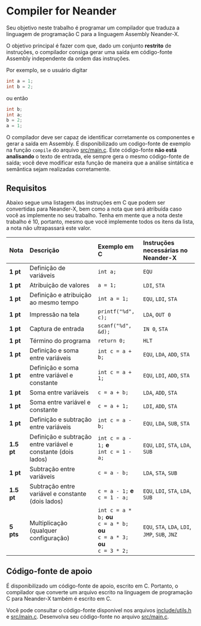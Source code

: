 # Compiler for Neander

Seu objetivo neste trabalho é programar um compilador que traduza a linguagem de programação C para a linguagem 
Assembly Neander-X.

O objetivo principal é fazer com que, dado um conjunto **restrito** de instruções, o compilador consiga gerar uma saída
em código-fonte Assembly independente da ordem das instruções.

Por exemplo, se o usuário digitar

```C
int a = 1;
int b = 2;
```

ou então

```C
int b;
int a;
b = 2;
a = 1;
```

O compilador deve ser capaz de identificar corretamente os componentes e gerar a saída em Assembly. É disponibilizado 
um codigo-fonte de exemplo na função `compile` do arquivo [src/main.c](src/main.c). Este código-fonte **não está 
analisando** o texto de entrada, ele sempre gera o mesmo código-fonte de saída; você deve modificar esta função de 
maneira que a análise sintática e semântica sejam realizadas corretamente.

## Requisitos

Abaixo segue uma listagem das instruções em C que podem ser convertidas para Neander-X, bem como a nota que será 
atribuída caso você as implemente no seu trabalho. Tenha em mente que a nota deste trabalho é 10, portanto, mesmo que 
você implemente todos os itens da lista, a nota não ultrapassará este valor.

| Nota       | Descrição                                                     | Exemplo em C                                                                          | Instruções necessárias no Neander-X             |
|:-----------|:--------------------------------------------------------------|:--------------------------------------------------------------------------------------|:------------------------------------------------|
| **1 pt**   | Definição de variáveis                                        | `int a;`                                                                              | `EQU`                                           |
| **1 pt**   | Atribuição de valores                                         | `a = 1;`                                                                              | `LDI`, `STA`                                    |
| **1 pt**   | Definição e atribuição ao mesmo tempo                         | `int a = 1;`                                                                          | `EQU`, `LDI`, `STA`                             |
| **1 pt**   | Impressão na tela                                             | `printf("%d", c);`                                                                    | `LDA`, `OUT 0`                                  |
| **1 pt**   | Captura de entrada                                            | `scanf("%d", &d);`                                                                    | `IN 0`, `STA`                                   |
| **1 pt**   | Término do programa                                           | `return 0;`                                                                           | `HLT`                                           |
| **1 pt**   | Definição e soma entre variáveis                              | `int c = a + b;`                                                                      | `EQU`, `LDA`, `ADD`, `STA`                      |
| **1 pt**   | Definição e soma entre variável e constante                   | `int c = a + 1;`                                                                      | `EQU`, `LDI`, `ADD`, `STA`                      |
| **1 pt**   | Soma entre variáveis                                          | `c = a + b;`                                                                          | `LDA`, `ADD`, `STA`                             |
| **1 pt**   | Soma entre variável e constante                               | `c = a + 1;`                                                                          | `LDI`, `ADD`, `STA`                             |
| **1 pt**   | Definição e subtração entre variáveis                         | `int c = a - b;`                                                                      | `EQU`, `LDA`, `SUB`, `STA`                      |
| **1.5 pt** | Definição e subtração entre variável e constante (dois lados) | `int c = a - 1;` **e**<br>`int c = 1 - a;`                                            | `EQU`, `LDI`, `STA`, `LDA`, `SUB`               |
| **1 pt**   | Subtração entre variáveis                                     | `c = a - b;`                                                                          | `LDA`, `STA`, `SUB`                             |
| **1.5 pt** | Subtração entre variável e constante (dois lados)             | `c = a - 1;` **e**<br>`c = 1 - a;`                                                    | `EQU`, `LDI`, `STA`, `LDA`, `SUB`               |
| **5 pts**  | Multiplicação (qualquer configuração)                         | `int c = a * b;` **ou**<br>`c = a * b;` **ou**<br>`c = a * 3;` **ou**<br>`c = 3 * 2;` | `EQU`, `STA`, `LDA`, `LDI`, `JMP`, `SUB`, `JNZ` |


## Código-fonte de apoio

É disponibilizado um código-fonte de apoio, escrito em C. Portanto, o compilador que converte um arquivo escrito na 
linguagem de programação C para Neander-X também é escrito em C.

Você pode consultar o código-fonte disponível nos arquivos [include/utils.h](include/utils.h) e [src/main.c](src/main.c).
Desenvolva seu código-fonte no arquivo [src/main.c](src/main.c).

